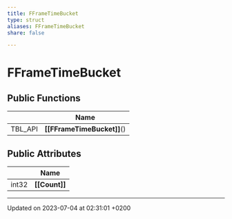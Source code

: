 ```yaml
---
title: FFrameTimeBucket
type: struct
aliases: FFrameTimeBucket
share: false

---
```


# FFrameTimeBucket





## Public Functions

|                | Name           |
| -------------- | -------------- |
| TBL_API | **[[FFrameTimeBucket]]**() |

## Public Attributes

|                | Name           |
| -------------- | -------------- |
| int32 | **[[Count]]**  |

-------------------------------

Updated on 2023-07-04 at 02:31:01 +0200